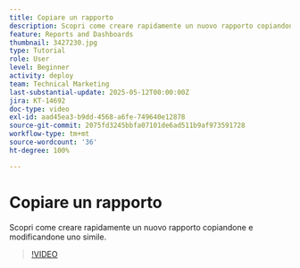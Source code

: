 ```yaml
---
title: Copiare un rapporto
description: Scopri come creare rapidamente un nuovo rapporto copiandone e modificandone uno simile.
feature: Reports and Dashboards
thumbnail: 3427230.jpg
type: Tutorial
role: User
level: Beginner
activity: deploy
team: Technical Marketing
last-substantial-update: 2025-05-12T00:00:00Z
jira: KT-14692
doc-type: video
exl-id: aad45ea3-b9dd-4568-a6fe-749640e12878
source-git-commit: 2075fd3245bbfa07101de6ad511b9af973591728
workflow-type: tm+mt
source-wordcount: '36'
ht-degree: 100%

---
```


# Copiare un rapporto

Scopri come creare rapidamente un nuovo rapporto copiandone e modificandone uno simile.

>[!VIDEO](https://video.tv.adobe.com/v/3437053/?quality=12&learn=on&enablevpops&captions=ita)
